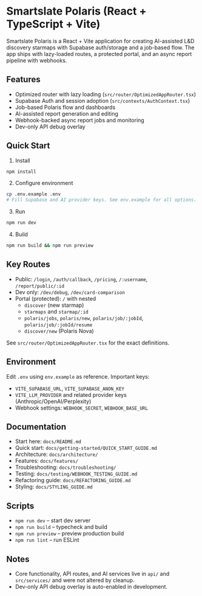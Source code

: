 # Smartslate Polaris (React + TypeScript + Vite)

Smartslate Polaris is a React + Vite application for creating AI-assisted L&D discovery starmaps with Supabase auth/storage and a job-based flow. The app ships with lazy-loaded routes, a protected portal, and an async report pipeline with webhooks.

## Features

- Optimized router with lazy loading (`src/router/OptimizedAppRouter.tsx`)
- Supabase Auth and session adoption (`src/contexts/AuthContext.tsx`)
- Job-based Polaris flow and dashboards
- AI-assisted report generation and editing
- Webhook-backed async report jobs and monitoring
- Dev-only API debug overlay

## Quick Start

1) Install
```bash
npm install
```

2) Configure environment
```bash
cp .env.example .env
# Fill Supabase and AI provider keys. See env.example for all options.
```

3) Run
```bash
npm run dev
```

4) Build
```bash
npm run build && npm run preview
```

## Key Routes

- Public: `/login`, `/auth/callback`, `/pricing`, `/:username`, `/report/public/:id`
- Dev only: `/dev/debug`, `/dev/card-comparison`
- Portal (protected): `/` with nested
  - `discover` (new starmap)
  - `starmaps` and `starmap/:id`
  - `polaris/jobs`, `polaris/new`, `polaris/job/:jobId`, `polaris/job/:jobId/resume`
  - `discover/new` (Polaris Nova)

See `src/router/OptimizedAppRouter.tsx` for the exact definitions.

## Environment

Edit `.env` using `env.example` as reference. Important keys:
- `VITE_SUPABASE_URL`, `VITE_SUPABASE_ANON_KEY`
- `VITE_LLM_PROVIDER` and related provider keys (Anthropic/OpenAI/Perplexity)
- Webhook settings: `WEBHOOK_SECRET`, `WEBHOOK_BASE_URL`

## Documentation

- Start here: `docs/README.md`
- Quick start: `docs/getting-started/QUICK_START_GUIDE.md`
- Architecture: `docs/architecture/`
- Features: `docs/features/`
- Troubleshooting: `docs/troubleshooting/`
- Testing: `docs/testing/WEBHOOK_TESTING_GUIDE.md`
- Refactoring guide: `docs/REFACTORING_GUIDE.md`
- Styling: `docs/STYLING_GUIDE.md`

## Scripts

- `npm run dev` – start dev server
- `npm run build` – typecheck and build
- `npm run preview` – preview production build
- `npm run lint` – run ESLint

## Notes

- Core functionality, API routes, and AI services live in `api/` and `src/services/` and were not altered by cleanup.
- Dev-only API debug overlay is auto-enabled in development.
